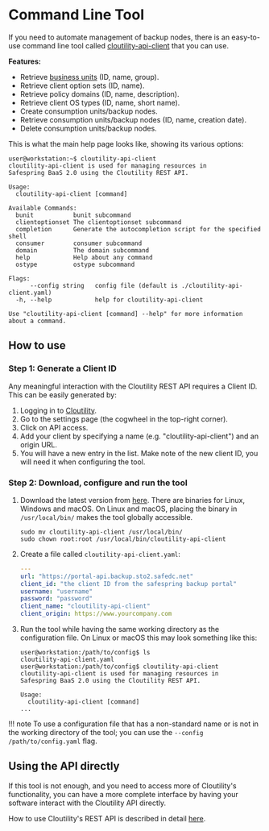Command Line Tool
===================

If you need to automate management of backup nodes, there is an easy-to-use 
command line tool called [cloutility-api-client](https://github.com/safespring-community/cloutility-api-client) that you can use.

**Features:**

- Retrieve [business units](../howto/business-units.md) (ID, name, group).
- Retrieve client option sets (ID, name).
- Retrieve policy domains (ID, name, description).
- Retrieve client OS types (ID, name, short name).
- Create consumption units/backup nodes.
- Retrieve consumption units/backup nodes (ID, name, creation date).
- Delete consumption units/backup nodes.


This is what the main help page looks like, showing its various options:
```
user@workstation:~$ cloutility-api-client                     
cloutility-api-client is used for managing resources in
Safespring BaaS 2.0 using the Cloutility REST API.

Usage:
  cloutility-api-client [command]

Available Commands:
  bunit           bunit subcommand
  clientoptionset The clientoptionset subcommand
  completion      Generate the autocompletion script for the specified shell
  consumer        consumer subcommand
  domain          The domain subcommand
  help            Help about any command
  ostype          ostype subcommand

Flags:
      --config string   config file (default is ./cloutility-api-client.yaml)
  -h, --help            help for cloutility-api-client

Use "cloutility-api-client [command] --help" for more information about a command.
```

How to use
-----------

### Step 1: Generate a Client ID

Any meaningful interaction with the Cloutility REST API requires a Client ID. 
This can be easily generated by: 

1. Logging in to <a href="https://portal.backup.sto2.safedc.net/" target="_blank">Cloutility</a>.
2. Go to the settings page (the cogwheel in the top-right corner).
3. Click on API access.
4. Add your client by specifying a name (e.g. "cloutility-api-client") and an origin URL.
5. You will have a new entry in the list. Make note of the new client ID, you will need it when configuring the tool.

### Step 2: Download, configure and run the tool

1. Download the latest version from [here](https://github.com/safespring-community/cloutility-api-client/releases). There are binaries for Linux, Windows and macOS. On Linux and macOS, placing the binary in `/usr/local/bin/` makes the tool globally accessible.
   ```shell
   sudo mv cloutility-api-client /usr/local/bin/
   sudo chown root:root /usr/local/bin/cloutility-api-client
   ```
2. Create a file called `cloutility-api-client.yaml`:
    ```yaml
    ---
    url: "https://portal-api.backup.sto2.safedc.net"
    client_id: "the client ID from the safespring backup portal"
    username: "username"
    password: "password"
    client_name: "cloutility-api-client"
    client_origin: https://www.yourcompany.com
    ```
3. Run the tool while having the same working directory as the configuration file. On Linux or macOS this may look something like this:
   ```
   user@workstation:/path/to/config$ ls
   cloutility-api-client.yaml
   user@workstation:/path/to/config$ cloutility-api-client
   cloutility-api-client is used for managing resources in
   Safespring BaaS 2.0 using the Cloutility REST API.
   
   Usage:
     cloutility-api-client [command]
   ...
   ```

!!! note
    To use a configuration file that has a non-standard name or is not in the working directory of the tool; you can use the `--config /path/to/config.yaml` flag.

Using the API directly
-----------------------
If this tool is not enough, and you need to access more of Cloutility's functionality, you can have a more complete interface by having your software interact with the Cloutility API directly.

How to use Cloutility's REST API is described in detail [here](rest-api.md).


